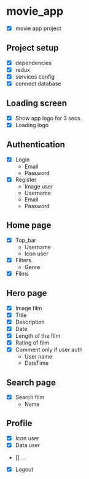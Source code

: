 # movie_app
* [x] movie app project

## Project setup
* [x] dependencies
* [x] redux
* [x] services config
* [x] connect database

## Loading screen
* [x] Show app logo for 3 secs
* [x] Loading logo

## Authentication
* [x] Login
  * Email
  * Password
* [x] Register
  * Image user
  * Username
  * Email
  * Password

## Home page
* [x] Top_bar
  * Username
  * Icon user
* [x] Filters
  * Genre
* [x] Films

## Hero page
* [x] Image film
* [x] Title
* [x] Description
* [x] Date
* [x] Length of the film
* [x] Rating of film
* [x] Comment only if user auth
  * User name
  * DateTime

## Search page
* [x] Search film
  * Name

## Profile
* [x] Icon user
* [x] Data user
* [] ...
* [x] Logout
